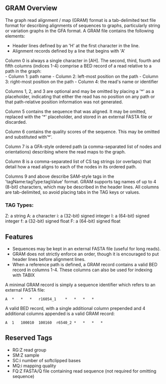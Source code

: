 ## GRAM Overview
The graph read alignment / map (GRAM) format is a tab-delimited text file format
for describing alignments of sequences to graphs, particularly string or
variation graphs in the GFA format. A GRAM file contains the following elements:

- Header lines defined by an 'H' at the first character in the line.
- Alignment records defined by a line that begins with 'A'

Column 0 is always a single character in [AH]. The second, third, fourth and fifth
columns (indices 1-4) comprise a BED record of a read relative to a path in the graph:  
    - Column 1: path name
    - Column 2: left-most position on the path
    - Column 3: right-most position on the path
    - Column 4: the read's name or identifier

Columns 1, 2, and 3 are optional and may be omitted by placing a '\*' as a placeholder,
indicating that either the read has no position on any path or that path-relative
position information was not generated.

Column 5 contains the sequence that was aligned. It may be omitted, replaced with the '\*'
placeholder, and stored in an external FASTA file or discarded.

Column 6 contains the quality scores of the sequence. This may be omitted and substituted
with'\*'.

Column 7 is a GFA-style ordered path (a comma-separated list of nodes and orientations)
describing where the read maps to the graph.

Column 8 is a comma-separated list of CS tag strings (or overlaps) that detail how a read
aligns to each of the nodes in its ordered path.

Columns 9 and above describe SAM-style tags in the 'tagName:tagType:tagValue' format.
GRAM supports tag names of up to 4 (8-bit) characters, which may be described in the header lines.
All columns are tab-delimited, so avoid placing tabs in the TAG keys or values.

### TAG Types:
Z: a string
A: a character
i: a (32-bit) signed integer
I: a (64-bit) signed integer
f: a (32-bit) signed float
F: a (64-bit) signed float




## Features

- Sequences may be kept in an external FASTA file (useful for long reads).
- GRAM does not strictly enforce an order, though it is encouraged to put header lines
before alignment lines.
- When a reference path is defined, a GRAM record contains a valid BED record in columns 1-4.
These columns can also be used for indexing with TABIX

A minimal GRAM record is simply a sequence identifier which refers to an external FASTA file:  

`A	*	*	*	r16054_1	*	*	*	*`

A valid BED record, with a single additional column prepended and 4 additional columns appended
is a valid GRAM record:

`A	1	100010	100160	r6540_2	*	*	*	*`

## Reserved Tags
 - RG:Z read group
 - SM:Z sample
 - SC:i number of softclipped bases
 - MQ:i mapping quality
 - FQ:Z FASTA/Q file containing read sequence (not required for omitting sequence)
